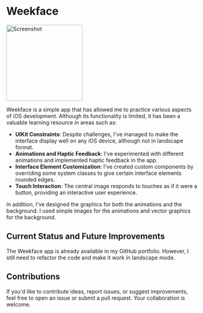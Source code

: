 # Weekface

<img src="https://user-images.githubusercontent.com/105247375/234119834-d46fb514-df61-47f0-a4b7-166ff10fa73a.png" alt="Screenshot" title="Screenshot" width="200">


Weekface is a simple app that has allowed me to practice various aspects of iOS development. Although its functionality is limited, it has been a valuable learning resource in areas such as:

- **UIKit Constraints**: Despite challenges, I've managed to make the interface display well on any iOS device, although not in landscape format.
- **Animations and Haptic Feedback**: I've experimented with different animations and implemented haptic feedback in the app.
- **Interface Element Customization**: I've created custom components by overriding some system classes to give certain interface elements rounded edges.
- **Touch Interaction**: The central image responds to touches as if it were a button, providing an interactive user experience.

In addition, I've designed the graphics for both the animations and the background. I used simple images for the animations and vector graphics for the background.

## Current Status and Future Improvements

The Weekface app is already available in my GitHub portfolio. However, I still need to refactor the code and make it work in landscape mode.

## Contributions

If you'd like to contribute ideas, report issues, or suggest improvements, feel free to open an issue or submit a pull request. Your collaboration is welcome.

